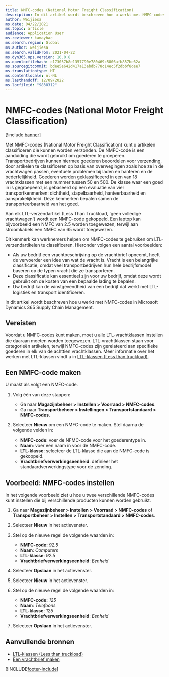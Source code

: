 ```yaml
---
title: NMFC-codes (National Motor Freight Classification)
description: In dit artikel wordt beschreven hoe u werkt met NMFC-codes (National Motor Freight Classification) in Microsoft Dynamics 365 Supply Chain Management
author: Weijiesa
ms.date: 04/22/2021
ms.topic: article
audience: Application User
ms.reviewer: kamaybac
ms.search.region: Global
ms.author: weijiesa
ms.search.validFrom: 2021-04-22
ms.dyn365.ops.version: 10.0.8
ms.openlocfilehash: c173057b8e1357790e780469c5806afb857be62a
ms.sourcegitcommit: bdee5e642d417a13abdb778c14ec5f2dbbf8dee7
ms.translationtype: HT
ms.contentlocale: nl-NL
ms.lasthandoff: 12/09/2022
ms.locfileid: "9838312"
---
```

# <a name="national-motor-freight-classification-nmfc-codes"></a>NMFC-codes (National Motor Freight Classification)

[!include [banner](../includes/banner.md)]

Met NMFC-codes (National Motor Freight Classification) kunt u artikelen classificeren die kunnen worden verzonden. De NMFC-code is een aanduiding die wordt gebruikt om goederen te groeperen. Transportbedrijven kunnen hiermee goederen beoordelen voor verzending, door artikelen te classificeren op basis van overwegingen zoals hoe ze in de vrachtwagen passen, eventuele problemen bij laden en hanteren en de bederfelijkheid. Goederen worden geklassificeerd in een van 18 vrachtklassen met een nummer tussen 50 en 500. De klasse waar een goed in is gegroepeerd, is gebaseerd op een evaluatie van vier transportkenmerken: dichtheid, stapelbaarheid, hanteerbaarheid en aansprakelijkheid. Deze kenmerken bepalen samen de transporteerbaarheid van het goed.

Aan elk LTL-verzendartikel (Less Than Truckload, 'geen volledige vrachtwagen') wordt een NMFC-code gekoppeld. Een laptop kan bijvoorbeeld een NMFC van 2.5 worden toegewezen, terwijl aan stroomkabels een NMFC van 65 wordt toegewezen.

Dit kenmerk kan werknemers helpen om NMFC-codes te gebruiken om LTL-verzendartikelen te classificeren. Hieronder volgen een aantal voorbeelden:

- Als uw bedrijf een vrachtbeschrijving op de vrachtbrief opneemt, heeft de vervoerder een idee van wat de vracht is. Vracht is een belangrijke classificatie, omdat veel transportbedrijven hun hele bedrijfsmodel baseren op de typen vracht die ze transporteren.
- Deze classificatie kan essentieel zijn voor uw bedrijf, omdat deze wordt gebruikt om de kosten van een bepaalde lading te bepalen.
- Uw bedrijf kan de winstgevendheid van een bedrijf dat werkt met LTL-logistiek en transport identificeren.

In dit artikel wordt beschreven hoe u werkt met NMFC-codes in Microsoft Dynamics 365 Supply Chain Management.

## <a name="prerequisites"></a>Vereisten

Voordat u NMFC-codes kunt maken, moet u alle LTL-vrachtklassen instellen die daaraan moeten worden toegewezen. LTL-vrachtklassen staan voor categorieën artikelen, terwijl NMFC-codes zijn gerelateerd aan specifieke goederen in elk van de achttien vrachtklassen. Meer informatie over het werken met LTL-klassen vindt u in [LTL-klassen (Less than truckload)](ltl-class.md).

## <a name="create-an-nmfc-code"></a>Een NMFC-code maken

U maakt als volgt een NMFC-code.

1. Volg één van deze stappen:

    - Ga naar **Magazijnbeheer \> Instellen \> Voorraad \> NMFC-codes**.
    - Ga naar **Transportbeheer \> Instellingen \> Transportstandaard \> NMFC-codes**.

1. Selecteer **Nieuw** om een NMFC-code te maken. Stel daarna de volgende velden in:

    - **NMFC-code**: voer de NFMC-code voor het goederentype in.
    - **Naam**: voer een naam in voor de NMFC-code.
    - **LTL-klasse**: selecteer de LTL-klasse die aan de NMFC-code is gekoppeld.
    - **Vrachtbriefverwerkingseenheid**: definieer het standaardverwerkingstype voor de zending.

## <a name="example-set-up-nmfc-codes"></a>Voorbeeld: NMFC-codes instellen

In het volgende voorbeeld ziet u hoe u twee verschillende NMFC-codes kunt instellen die bij verschillende producten kunnen worden gebruikt.

1. Ga naar **Magazijnbeheer \> Instellen \> Voorraad \> NMFC-codes** of **Transportbeheer \> Instellen \> Transportstandaard \> NMFC-codes**.
1. Selecteer **Nieuw** in het actievenster.
1. Stel op de nieuwe regel de volgende waarden in:

    - **NMFC-code:** *92.5*
    - **Naam**: *Computers*
    - **LTL-klasse**: *92.5*
    - **Vrachtbriefverwerkingseenheid**: *Eenheid*

1. Selecteer **Opslaan** in het actievenster.
1. Selecteer **Nieuw** in het actievenster.
1. Stel op de nieuwe regel de volgende waarden in:

    - **NMFC-code:** *125*
    - **Naam**: *Telefoons*
    - **LTL-klasse**: *125*
    - **Vrachtbriefverwerkingseenheid**: *Eenheid*

1. Selecteer **Opslaan** in het actievenster.

## <a name="additional-resources"></a>Aanvullende bronnen

- [LTL-klassen (Less than truckload)](ltl-class.md)
- [Een vrachtbrief maken](create-bill-of-lading.md)

[!INCLUDE[footer-include](../../includes/footer-banner.md)]

